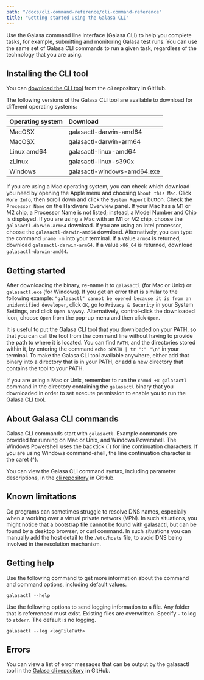 ```yaml
---
path: "/docs/cli-command-reference/cli-command-reference"
title: "Getting started using the Galasa CLI"
---
```


Use the Galasa command line interface (Galasa CLI) to help you complete tasks, for example, submitting and monitoring Galasa test runs. You can use the same set of Galasa CLI commands to run a given task, regardless of the technology that you are using. 

## Installing the CLI tool

You can [download the CLI tool](https://github.com/galasa-dev/cli/releases) from the _cli_ repository in GitHub. 

The following versions of the Galasa CLI tool are available to download for different operating systems:

| Operating system  |  Download  |
| :---- | :-------- | 
| MacOSX  | galasactl-darwin-amd64 |
| MacOSX  | galasactl-darwin-arm64 |
| Linux amd64 | galasactl-linux-amd64 | 
| zLinux  | galasactl-linux-s390x | 
| Windows | galasactl-windows-amd64.exe | 

If you are using a Mac operating system, you can check which download you need by opening the Apple menu and choosing `About this Mac`. Click `More Info`, then scroll down and click the `System Report` button.
Check the `Processor Name` on the Hardware Overview panel. If your Mac has a M1 or M2 chip, a Processor Name is not listed; instead, a Model Number and Chip is displayed. If you are using a Mac with an M1 or M2 chip, choose the `galasactl-darwin-arm64` download. If you are using an Intel processor, choose the `galasactl-darwin-amd64` download. Alternatively, you can type the command `uname -m` into your terminal. If a value `arm64` is returned, download `galasactl-darwin-arm64`. If a value `x86_64` is returned, download `galasactl-darwin-amd64`.


## Getting started 

After downloading the binary, re-name it to `galasactl` (for Mac or Unix) or `galasactl.exe` (for Windows). If you get an error that is similar to the following example: `"galasactl" cannot be opened because it is from an unidentified developer`, click `OK`, go to `Privacy & Security` in your System Settings, and click `Open Anyway`. Alternatively, control-click the downloaded icon, choose `Open` from the pop-up menu and then click `Open`.

It is useful to put the Galasa CLI tool that you downloaded on your PATH, so that you can call the tool from the command line without having to provide the path to where it is located. You can find `PATH`, and the directories stored within it, by entering the command `echo $PATH | tr ":" "\n"` in your terminal. To make the Galasa CLI tool available anywhere, either add that binary into a directory that is in your PATH, or add a new directory that contains the tool to your PATH.

If you are using a Mac or Unix, remember to run the `chmod +x galasactl` command in the directory containing the `galasactl` binary that you downloaded in order to set execute permission to enable you to run the Galasa CLI tool.

## About Galasa CLI commands

Galasa CLI commands start with `galasactl`. Example commands are provided for running on Mac or Unix, and Windows Powershell. The Windows Powershell uses the backtick (`) for line continuation characters. If you are using Windows command-shell, the line continuation character is the caret (^). 

You can view the Galasa CLI command syntax, including parameter descriptions, in the <a href=https://github.com/galasa-dev/cli/blob/main/docs/generated/galasactl.md target="_blank"> cli repository</a> in GitHub.


## Known limitations

Go programs can sometimes struggle to resolve DNS names, especially when a working over a virtual private network (VPN). In such situations, you might notice that a bootstrap file cannot be found with galasactl, but can be found by a desktop browser, or curl command. In such situations you can manually add the host detail to the `/etc/hosts` file, to avoid DNS being involved in the resolution mechanism.


## Getting help

Use the following command to get more information about the command and command options, including default values.

```
galasactl --help
```

Use the following options to send logging information to a file. Any folder that is referrenced must exist. Existing files are overwritten. Specify `-` to log to `stderr`. The default is no logging.

```
galasactl --log <logFilePath>  
```  

## Errors

You can view a list of error messages that can be output by the galasactl tool in the <a href="https://github.com/galasa-dev/cli/blob/main/docs/generated/errors-list.md" target="_blank"> Galasa cli repository</a> in GitHub.








